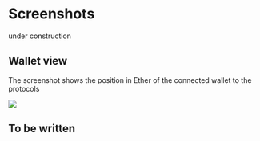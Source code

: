 # Screenshots

under construction

## Wallet view

The screenshot shows the position in Ether of the connected wallet to the protocols

<img src='https://utradefi.herokuapp.com/documentation/docs/image/wallet.png'></img>

## To be written
